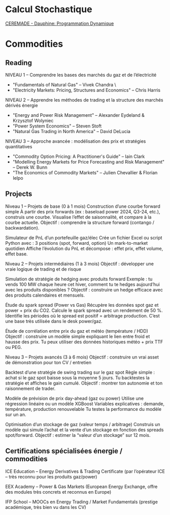 # Calcul Stochastique
[CEREMADE - Dauphine: Programmation Dynamique](https://www.ceremade.dauphine.fr/~carlier/progdyn.pdf)



# Commodities
## Reading
NIVEAU 1 – Comprendre les bases des marchés du gaz et de l’électricité
- "Fundamentals of Natural Gas" – Vivek Chandra \\
- "Electricity Markets: Pricing, Structures and Economics" – Chris Harris

NIVEAU 2 – Apprendre les méthodes de trading et la structure des marchés dérivés énergie
- "Energy and Power Risk Management" – Alexander Eydeland & Krzysztof Wolyniec
- "Power System Economics" – Steven Stoft
- "Natural Gas Trading in North America" – David DeLucia

NIVEAU 3 – Approche avancée : modélisation des prix et stratégies quantitatives
- "Commodity Option Pricing: A Practitioner's Guide" – Iain Clark
- "Modelling Energy Markets for Price Forecasting and Risk Management" – Derek W. Bunn
- "The Economics of Commodity Markets" – Julien Chevallier & Florian Ielpo

## Projects
Niveau 1 – Projets de base (0 à 1 mois)
Construction d’une courbe forward simple
À partir des prix forwards (ex : baseload power 2024, Q3-24, etc.), construis une courbe.
Visualise l’effet de saisonnalité, et compare à la courbe actuelle.
Objectif : comprendre la structure forward (contango / backwardation).

Simulateur de PnL d’un portefeuille gaz/élec
Crée un fichier Excel ou script Python avec : 
3 positions (spot, forward, option)
Un mark-to-market quotidien
Affiche l’évolution du PnL et décompose : effet prix, effet volume, effet base.

Niveau 2 – Projets intermédiaires (1 à 3 mois)
Objectif : développer une vraie logique de trading et de risque

Simulation de stratégie de hedging avec produits forward
Exemple : tu vends 100 MW chaque heure cet hiver, comment tu te hedges aujourd’hui avec les produits disponibles ?
Objectif : construire un hedge efficace avec des produits calendaires et mensuels.

Étude du spark spread (Power vs Gas)
Récupère les données spot gaz et power + prix du CO2.
Calcule le spark spread avec un rendement de 50 %.
Identifie les périodes où le spread est positif = arbitrage production.
C’est une base très utilisée dans le desk power/gaz.

Étude de corrélation entre prix du gaz et météo (température / HDD)
Objectif : construire un modèle simple expliquant le lien entre froid et hausse des prix.
Tu peux utiliser des données historiques météo + prix TTF ou PEG.

Niveau 3 – Projets avancés (3 à 6 mois)
Objectif : construire un vrai asset de démonstration pour ton CV / entretien

Backtest d’une stratégie de swing trading sur le gaz spot
Règle simple : achat si le gaz spot baisse sous la moyenne 5 jours.
Tu backtestes la stratégie et affiches le gain cumulé.
Objectif : montrer ton autonomie et ton raisonnement de trader.

Modèle de prévision de prix day-ahead (gaz ou power)
Utilise une régression linéaire ou un modèle XGBoost
Variables explicatives : demande, température, production renouvelable
Tu testes la performance du modèle sur un an.

Optimisation d’un stockage de gaz (valeur temps / arbitrage)
Construis un modèle qui simule l’achat et la vente d’un stockage en fonction des spreads spot/forward.
Objectif : estimer la “valeur d’un stockage” sur 12 mois.

## Certifications spécialisées énergie / commodities
ICE Education – Energy Derivatives & Trading Certificate
(par l’opérateur ICE – très reconnu pour les produits gaz/power)

EEX Academy – Power & Gas Markets
(European Energy Exchange, offre des modules très concrets et reconnus en Europe)

IFP School – MOOCs en Energy Trading / Market Fundamentals
(prestige académique, très bien vu dans les CV)
